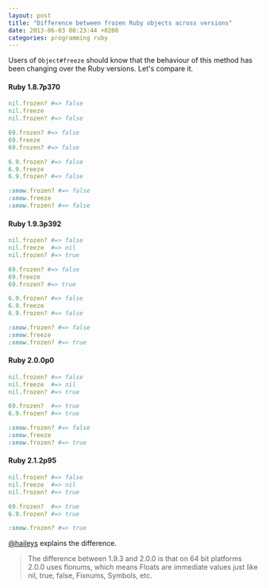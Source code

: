 ```yaml
---
layout: post
title: "Difference between frozen Ruby objects across versions"
date: 2013-06-03 00:23:44 +0200
categories: programming ruby
---
```


Users of `Object#freeze` should know that the behaviour of this method has been
changing over the Ruby versions. Let's compare it.

#### Ruby 1.8.7p370

```ruby
nil.frozen? #=> false
nil.freeze
nil.frozen? #=> false

69.frozen? #=> false
69.freeze
69.frozen? #=> false

6.9.frozen? #=> false
6.9.freeze
6.9.frozen? #=> false

:snow.frozen? #=> false
:snow.freeze
:snow.frozen? #=> false
```

#### Ruby 1.9.3p392

```ruby
nil.frozen? #=> false
nil.freeze  #=> nil
nil.frozen? #=> true

69.frozen? #=> false
69.freeze
69.frozen? #=> true

6.9.frozen? #=> false
6.9.freeze
6.9.frozen? #=> false

:snow.frozen? #=> false
:snow.freeze
:snow.frozen? #=> true
```

#### Ruby 2.0.0p0

```ruby
nil.frozen? #=> false
nil.freeze  #=> nil
nil.frozen? #=> true

69.frozen?  #=> true
6.9.frozen? #=> true

:snow.frozen? #=> false
:snow.freeze
:snow.frozen? #=> true
```

#### Ruby 2.1.2p95

```ruby
nil.frozen? #=> false
nil.freeze  #=> nil
nil.frozen? #=> true

69.frozen?  #=> true
6.9.frozen? #=> true

:snow.frozen? #=> true
```

[@haileys](https://github.com/haileys) explains the difference.

> The difference between 1.9.3 and 2.0.0 is that on 64 bit platforms 2.0.0 uses
> flonums, which means Floats are immediate values just like nil, true, false,
> Fixnums, Symbols, etc.
